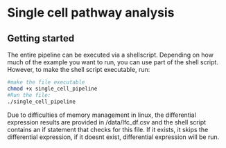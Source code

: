 # Single cell pathway analysis
## Getting started

The entire pipeline can be executed via a shellscript. Depending on how much of the example you want to run, you can use part of the shell script.
However, to make the shell script executable, run:

```bash
#make the file executable
chmod +x single_cell_pipeline
#Run the file:
./single_cell_pipeline

```
Due to difficulties of memory management in linux, the differential expression results are provided in /data/lfc_df.csv and the shell script contains an if statement that checks for this file. If it exists, it skips the differential expression, if it doesnt exist, differential expression will be run.
